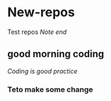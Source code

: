 # New-repos
Test repos
*Note end*
## good morning coding
_Coding is good practice_
### Teto make some change
